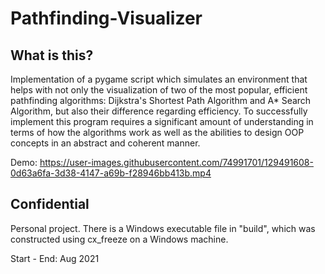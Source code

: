 # Pathfinding-Visualizer
## What is this?
Implementation of a pygame script which simulates an environment that helps with not only the visualization of two of the most popular, efficient pathfinding algorithms: Dijkstra's Shortest Path Algorithm and A* Search Algorithm, but also their difference regarding efficiency. To successfully implement this program requires a significant amount of understanding in terms of how the algorithms work as well as the abilities to design OOP concepts in an abstract and coherent manner.

Demo: https://user-images.githubusercontent.com/74991701/129491608-0d63a6fa-3d38-4147-a69b-f28946bb413b.mp4

## Confidential
Personal project. There is a Windows executable file in "build", which was constructed using cx_freeze on a Windows machine.

Start - End: Aug 2021
